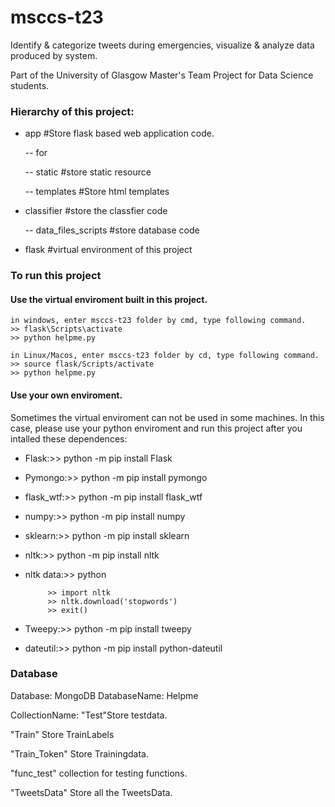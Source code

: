 # msccs-t23
Identify &amp; categorize tweets during emergencies, visualize &amp; analyze data produced by system.

Part of the University of Glasgow Master's Team Project for Data Science students.

### Hierarchy of this project:

- app #Store flask based web application code.

    -- for

    -- static #store static resource
 
    -- templates #Store html templates

 - classifier #store the classfier code
 
    -- data_files_scripts #store database code

 - flask #virtual environment of this project

### To run this project
#### Use the virtual enviroment built in this project.
    in windows, enter msccs-t23 folder by cmd, type following command.
    >> flask\Scripts\activate
    >> python helpme.py
    
    in Linux/Macos, enter msccs-t23 folder by cd, type following command.
    >> source flask/Scripts/activate
    >> python helpme.py

#### Use your own enviroment.
Sometimes the virtual enviroment can not be used in some machines. In this case, please use your python enviroment and run this project after you intalled these dependences:

- Flask:>> python -m pip install Flask

- Pymongo:>> python -m pip install pymongo

- flask_wtf:>> python -m pip install flask_wtf

- numpy:>> python -m pip install numpy

- sklearn:>> python -m pip install sklearn

- nltk:>> python -m pip install nltk

- nltk data:>> python 
           
           >> import nltk
           >> nltk.download('stopwords')
           >> exit()
           
- Tweepy:>> python -m pip install tweepy

- dateutil:>> python -m pip install python-dateutil

### Database
Database: MongoDB
DatabaseName: Helpme

CollectionName:
"Test"Store testdata.

"Train" Store TrainLabels

"Train_Token" Store Trainingdata.

"func_test" collection for testing functions.

"TweetsData" Store all the TweetsData.
